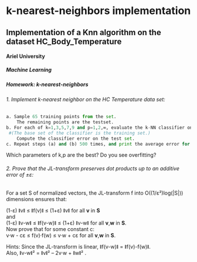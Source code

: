 # k-nearest-neighbors implementation
## Implementation of a Knn algorithm on the dataset HC_Body_Temperature

<h4>Ariel University</h4>
<h5>Machine Learning</h5>
<h5>Homework: k-nearest-neighbors</h5>



<h6>1. Implement k-nearest neighbor on the HC Temperature data set:</h6>
 
 ```python
a. Sample 65 training points from the set. 
     The remaining points are the testset.
b. For each of k=1,3,5,7,9 and p=1,2,∞, evaluate the k-NN classifier on the test set, under the lp distance.
  #(The base set of the classifier is the training set.)
     Compute the classifier error on the test set.
c. Repeat steps (a) and (b) 500 times, and print the average error for each k and p. 

```
  <p>
 Which parameters of k,p are the best? Do you see overfitting?
 </p>


<p>
 <h6>2. Prove that the JL-transform preserves dot products up to an additive error of ±ɛ:</h6>
 
 For a set S of normalized vectors, the JL-transform f into O((1/ɛ²)log(|S|)) dimensions ensures that:<br>
 
 (1-ɛ) ǁvǁ ≤ ǁf(v)ǁ ≤ (1+ɛ) ǁvǁ         for all <b>v</b> in <b>S</b> <br>
 and <br>
 (1-ɛ) ǁv-wǁ ≤ ǁf(v-w)ǁ ≤ (1+ɛ) ǁv-wǁ   for all <b>v</b>,<b>w</b> in <b>S</b>. <br>
 Now prove that for some constant c:<br>
 v·w - cɛ ≤ f(v)·f(w) ≤ v·w + cɛ        for all <b>v</b>,<b>w</b> in <b>S</b>. <br>
 
 Hints: Since the JL-transform is linear, ǁf(v-w)ǁ = ǁf(v)-f(w)ǁ.<br>
 Also,  ǁv-wǁ² = ǁvǁ² – 2v·w + ǁwǁ² .
 
 
 </p>
 
 

